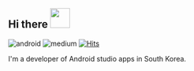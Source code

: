 ## Hi there <img src="https://media.giphy.com/media/du3J3cXyzhj75IOgvA/giphy.gif" width="40px">

![android](https://img.shields.io/badge/android-Kotlin-green?style=plat&logo=android) ![medium](https://img.shields.io/badge/dev-Medium-blue?style=plat&logo=medium&link=https://medium.com/hongbeomi-dev) [![Hits](https://hits.seeyoufarm.com/api/count/incr/badge.svg?url=https%3A%2F%2Fgithub.com%2Fhongbeomi%2Fhit-counter)](https://hits.seeyoufarm.com)

I'm a developer of Android studio apps in South Korea.

